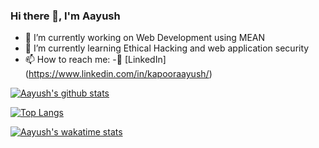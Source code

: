 ### Hi there 👋, I'm Aayush

- 🔭 I’m currently working on Web Development using MEAN
- 🌱 I’m currently learning Ethical Hacking and web application security
- 📫 How to reach me:
  -:office: [LinkedIn] (https://www.linkedin.com/in/kapooraayush/)

[![Aayush's github stats](https://github-readme-stats.vercel.app/api?username=44aayush&count_private=true&show_icons=true&theme=radical&hide_rank=false)](https://github.com/anuraghazra/github-readme-stats)

[![Top Langs](https://github-readme-stats.vercel.app/api/top-langs/?username=44aayush)](https://github.com/anuraghazra/github-readme-stats)

[![Aayush's wakatime stats](https://github-readme-stats.vercel.app/api/wakatime?username=k44aayush)](https://github.com/anuraghazra/github-readme-stats)
